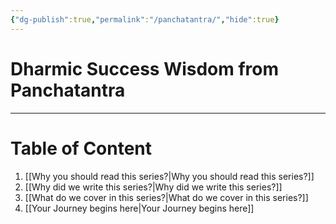 ```yaml
---
{"dg-publish":true,"permalink":"/panchatantra/","hide":true}
---
```



# Dharmic Success Wisdom from Panchatantra

---

# Table of Content

1. [[Why you should read this series?\|Why you should read this series?]]
2. [[Why did we write this series?\|Why did we write this series?]]
3. [[What do we cover in this series?\|What do we cover in this series?]]
4. [[Your Journey begins here\|Your Journey begins here]]

